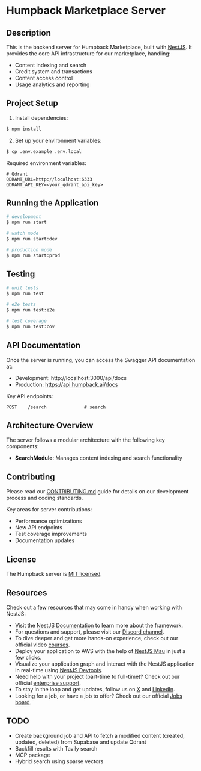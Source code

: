 # Humpback Marketplace Server

## Description

This is the backend server for Humpback Marketplace, built with [NestJS](https://github.com/nestjs/nest). It provides the core API infrastructure for our marketplace, handling:

- Content indexing and search
- Credit system and transactions
- Content access control
- Usage analytics and reporting

## Project Setup

1. Install dependencies:

```bash
$ npm install
```

2. Set up your environment variables:

```bash
$ cp .env.example .env.local
```

Required environment variables:

```
# Qdrant
QDRANT_URL=http://localhost:6333
QDRANT_API_KEY=<your_qdrant_api_key>
```

## Running the Application

```bash
# development
$ npm run start

# watch mode
$ npm run start:dev

# production mode
$ npm run start:prod
```

## Testing

```bash
# unit tests
$ npm run test

# e2e tests
$ npm run test:e2e

# test coverage
$ npm run test:cov
```

## API Documentation

Once the server is running, you can access the Swagger API documentation at:

- Development: http://localhost:3000/api/docs
- Production: https://api.humpback.ai/docs

Key API endpoints:

```
POST    /search              # search
```

## Architecture Overview

The server follows a modular architecture with the following key components:

- **SearchModule**: Manages content indexing and search functionality

## Contributing

Please read our [CONTRIBUTING.md](../CONTRIBUTING.md) guide for details on our development process and coding standards.

Key areas for server contributions:

- Performance optimizations
- New API endpoints
- Test coverage improvements
- Documentation updates

## License

The Humpback server is [MIT licensed](LICENSE).

## Resources

Check out a few resources that may come in handy when working with NestJS:

- Visit the [NestJS Documentation](https://docs.nestjs.com) to learn more about the framework.
- For questions and support, please visit our [Discord channel](https://discord.gg/G7Qnnhy).
- To dive deeper and get more hands-on experience, check out our official video [courses](https://courses.nestjs.com/).
- Deploy your application to AWS with the help of [NestJS Mau](https://mau.nestjs.com) in just a few clicks.
- Visualize your application graph and interact with the NestJS application in real-time using [NestJS Devtools](https://devtools.nestjs.com).
- Need help with your project (part-time to full-time)? Check out our official [enterprise support](https://enterprise.nestjs.com).
- To stay in the loop and get updates, follow us on [X](https://x.com/nestframework) and [LinkedIn](https://linkedin.com/company/nestjs).
- Looking for a job, or have a job to offer? Check out our official [Jobs board](https://jobs.nestjs.com).

## TODO

- Create background job and API to fetch a modified content (created, updated, deleted) from Supabase and update Qdrant
- Backfill results with Tavily search
- MCP package
- Hybrid search using sparse vectors
